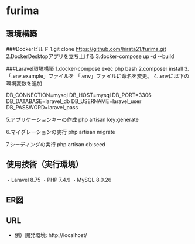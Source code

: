 # furima

## 環境構築
###Dockerビルド
1.git clone https://github.com/hirata21/furima.git
2.DockerDesktopアプリを立ち上げる
3.docker-compose up -d --build

###Laravel環境構築
1.docker-compose exec php bash
2.composer install
3.「.env.example」ファイルを 「.env」ファイルに命名を変更。
4..envに以下の環境変数を追加

DB_CONNECTION=mysql
DB_HOST=mysql
DB_PORT=3306
DB_DATABASE=laravel_db
DB_USERNAME=laravel_user
DB_PASSWORD=laravel_pass

5.アプリケーションキーの作成
php artisan key:generate

6.マイグレーションの実行
php artisan migrate

7.シーディングの実行
php artisan db:seed


## 使用技術（実行環境）
・Laravel 8.75
・PHP 7.4.9
・MySQL 8.0.26

## ER図



## URL
- 例）開発環境: http://localhost/

